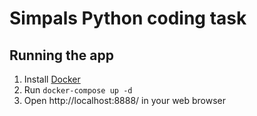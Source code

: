 # Simpals Python coding task

## Running the app

1. Install [Docker](https://www.docker.com/get-started)  
2. Run `docker-compose up -d`  
3. Open http://localhost:8888/ in your web browser

